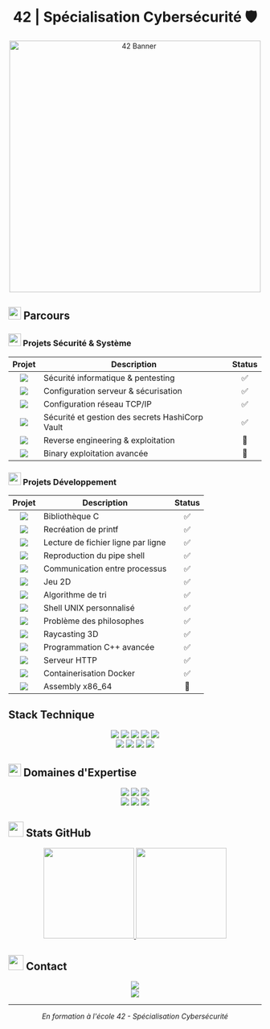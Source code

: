# <div align="center"> 42 | Spécialisation Cybersécurité 🛡️</div>


<p align="center">
  <img src="https://d2xgp34eq2b9wx.cloudfront.net/42-mulhouse/brand_logo/logo-42-mulhouse.png" alt="42 Banner" width="500"/>
</p>


## <img src="https://media2.giphy.com/media/QssGEmpkyEOhBCb7e1/giphy.gif?cid=ecf05e47a0n3gi1bfqntqmob8g9aid1oyj2wr3ds3mg700bl&rid=giphy.gif" width="25"> Parcours


### <img src="https://media.giphy.com/media/WFZvB7VIXBgiz3oDXE/giphy.gif" width="25"> Projets Sécurité & Système

| Projet | Description | Status |
|:--------:|-------------|:---------:|
| <a href="https://github.com/chabrune/snowcrash"><img src="https://img.shields.io/badge/Snow_Crash-Security-blue?style=flat-square&logo=42"></a> | Sécurité informatique & pentesting | ✅ |
| <a href="https://github.com/chabrune/Born2BeRoot"><img src="https://img.shields.io/badge/Born2beRoot-System-green?style=flat-square&logo=debian"></a> | Configuration serveur & sécurisation | ✅ |
| <a href="https://github.com/chabrune/NetPractice"><img src="https://img.shields.io/badge/NetPractice-Network-orange?style=flat-square&logo=cisco"></a> | Configuration réseau TCP/IP | ✅ |
| <a href="https://github.com/chabrune/ft_transcendence"><img src="https://img.shields.io/badge/Transcendence-Cluster_Vault-blue?style=flat-square&logo=vault"></a> | Sécurité et gestion des secrets HashiCorp Vault | ✅ |
| <a href="https://github.com/chabrune/rainfall"><img src="https://img.shields.io/badge/Rainfall-RE-red?style=flat-square&logo=42"></a> | Reverse engineering & exploitation | 🔄 |
| <img src="https://img.shields.io/badge/Override-PWN-purple?style=flat-square&logo=42"> | Binary exploitation avancée | 🔄 |


### <img src="https://media.giphy.com/media/IdyAQJVN2kVPNUrojM/giphy.gif" width="25"> Projets Développement

| Projet | Description | Status |
|:--------:|-------------|:---------:|
| <a href="https://github.com/chabrune/libft"><img src="https://img.shields.io/badge/Libft-C-blue?style=flat-square&logo=42"></a> | Bibliothèque C | ✅ |
| <a href="https://github.com/chabrune/printf"><img src="https://img.shields.io/badge/Printf-C-blue?style=flat-square&logo=42"></a> | Recréation de printf | ✅ |
| <a href="https://github.com/chabrune/get_next_line"><img src="https://img.shields.io/badge/GNL-C-blue?style=flat-square&logo=42"></a> | Lecture de fichier ligne par ligne | ✅ |
| <a href="https://github.com/chabrune/pipex"><img src="https://img.shields.io/badge/Pipex-C-blue?style=flat-square&logo=42"></a> | Reproduction du pipe shell | ✅ |
| <a href="https://github.com/chabrune/minitalk"><img src="https://img.shields.io/badge/Minitalk-C-blue?style=flat-square&logo=42"></a> | Communication entre processus | ✅ |
| <a href="https://github.com/chabrune/so_long"><img src="https://img.shields.io/badge/So_long-C-blue?style=flat-square&logo=42"></a> | Jeu 2D | ✅ |
| <a href="https://github.com/chabrune/push_swap"><img src="https://img.shields.io/badge/Push_swap-C-blue?style=flat-square&logo=42"></a> | Algorithme de tri | ✅ |
| <a href="https://github.com/chabrune/minishell"><img src="https://img.shields.io/badge/Minishell-C-blue?style=flat-square&logo=42"></a> | Shell UNIX personnalisé | ✅ |
| <a href="https://github.com/chabrune/Philosophers"><img src="https://img.shields.io/badge/Philosophers-C-blue?style=flat-square&logo=42"></a> | Problème des philosophes | ✅ |
| <a href="https://github.com/chabrune/cub3d"><img src="https://img.shields.io/badge/Cub3D-C-blue?style=flat-square&logo=42"></a> | Raycasting 3D | ✅ |
| <a href="https://github.com/chabrune/CPP"><img src="https://img.shields.io/badge/CPP-C++-red?style=flat-square&logo=cplusplus"></a> | Programmation C++ avancée | ✅ |
| <a href="https://github.com/chabrune/Webserv"><img src="https://img.shields.io/badge/Webserv-C++-red?style=flat-square&logo=nginx"></a> | Serveur HTTP  | ✅ |
| <a href="https://github.com/chabrune/Inception"><img src="https://img.shields.io/badge/Inception-Docker-blue?style=flat-square&logo=docker"></a> | Containerisation Docker | ✅ |
| <a href="https://github.com/chabrune/libasm"><img src="https://img.shields.io/badge/LibASM-ASM-lightgrey?style=flat-square&logo=42"></a> | Assembly x86_64 | 🔄 |



## Stack Technique

<div align="center">
  <img src="https://img.shields.io/badge/C-00599C?style=for-the-badge&logo=c&logoColor=white"/>
  <img src="https://img.shields.io/badge/C++-00599C?style=for-the-badge&logo=c%2B%2B&logoColor=white"/>
  <img src="https://img.shields.io/badge/Python-3776AB?style=for-the-badge&logo=python&logoColor=white"/>
  <img src="https://img.shields.io/badge/Assembly-654FF0?style=for-the-badge&logo=assembly&logoColor=white"/>
  <img src="https://img.shields.io/badge/Shell-121011?style=for-the-badge&logo=gnu-bash&logoColor=white"/>
  <br/>
  <img src="https://img.shields.io/badge/HTML5-E34F26?style=for-the-badge&logo=html5&logoColor=white"/>
  <img src="https://img.shields.io/badge/CSS3-1572B6?style=for-the-badge&logo=css3&logoColor=white"/>
  <img src="https://img.shields.io/badge/JavaScript-F7DF1E?style=for-the-badge&logo=javascript&logoColor=black"/>
  <img src="https://img.shields.io/badge/Django-092E20?style=for-the-badge&logo=django&logoColor=white"/>
</div>



## <img src="https://media.giphy.com/media/UVG0BN8TOMKkPOJS6e/giphy.gif" width="25"> Domaines d'Expertise



<div align="center">
  <img src="https://img.shields.io/badge/Security-System_&_RE-red?style=for-the-badge&logo=hackaday"/>
  <img src="https://img.shields.io/badge/Network-Administration-orange?style=for-the-badge&logo=cisco"/>
  <img src="https://img.shields.io/badge/Linux-Administration-yellow?style=for-the-badge&logo=linux"/>
  <br/>
  <img src="https://img.shields.io/badge/Docker-Containerisation-blue?style=for-the-badge&logo=docker"/>
  <img src="https://img.shields.io/badge/Low_Level-Programming-purple?style=for-the-badge&logo=assemblyscript"/>
  <img src="https://img.shields.io/badge/Web-Development-green?style=for-the-badge&logo=webpack"/>
</div>



## <img src="https://media.giphy.com/media/W5eoZHPpUx9sapR0eu/giphy.gif" width="30px" height="30px"> Stats GitHub


<p align="center">
  <a href="https://github.com/chabrune">
    <img height="180em" src="https://nirzak-streak-stats.vercel.app?user=chabrune&theme=tokyonight&exclude_days=Sun%2CSat"/>
    <img height="180em" src="https://github-readme-stats.vercel.app/api/top-langs/?username=chabrune&layout=compact&theme=tokyonight"/>
  </a>
</p>


## <img src="https://media.giphy.com/media/QXPqYpSyBIMjBTtBbl/giphy.gif" width="30px" height="30px"> Contact



<div align="center">
  <a href="mailto:chabrune@student.42mulhouse.fr">
    <img src="https://img.shields.io/badge/email-chabrune%40student.42mulhouse.fr-blue?style=for-the-badge&logo=gmail"/>
  </a>
  <br>
  <a href="https://profile.intra.42.fr/users/chabrune">
    <img src="https://img.shields.io/badge/Profile-42-purple?style=for-the-badge&logo=42"/>
  </a>
</div>

---
<div align="center">
  <i>En formation à l'école 42 - Spécialisation Cybersécurité</i>
</div>
